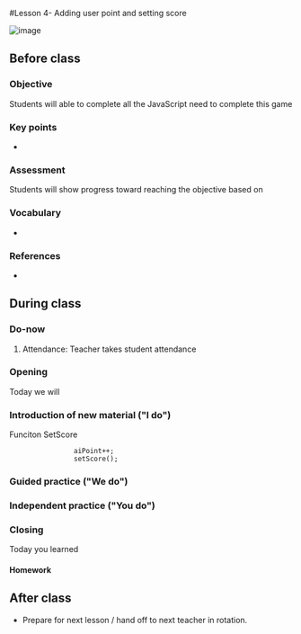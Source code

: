#Lesson 4- Adding user point and setting score

![image]()

## Before class

### Objective

Students will able to complete all the JavaScript need to complete this game 

### Key points

* 

### Assessment



Students will show progress toward reaching the objective based on 

### Vocabulary

* 
### References

*

## During class

### Do-now

1. Attendance: Teacher takes student attendance 


### Opening

Today we will  

### Introduction of new material ("I do")
Funciton SetScore

                    aiPoint++;
                    setScore();

### Guided practice ("We do")



### Independent practice ("You do")



### Closing

Today you learned 

#### Homework



## After class

* Prepare for next lesson / hand off to next teacher in rotation.



